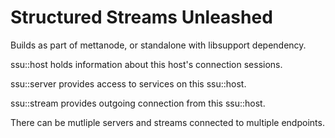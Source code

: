 Structured Streams Unleashed
============================

Builds as part of mettanode, or standalone with libsupport dependency.


ssu::host holds information about this host's connection sessions.

ssu::server provides access to services on this ssu::host.

ssu::stream provides outgoing connection from this ssu::host.

There can be mutliple servers and streams connected to multiple endpoints.

